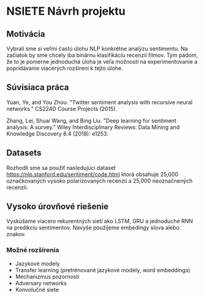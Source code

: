 # NSIETE Návrh projektu

## Motivácia

Vybrali sme si veľmi častú úlohu NLP konkrétne analýzu sentimentu. Na začiatok by sme chcely iba binárnu klasifikáciu recenzií filmov. Tým pádom, že to je pomerne jednoduchá úloha je veľa možností na experimentovanie a popridávanie viacerých rozšírení k tejto úlohe.

## Súvisiaca práca

Yuan, Ye, and You Zhou. "Twitter sentiment analysis with recursive neural networks." CS224D Course Projects (2015).

Zhang, Lei, Shuai Wang, and Bing Liu. "Deep learning for sentiment analysis: A survey." Wiley Interdisciplinary Reviews: Data Mining and Knowledge Discovery 8.4 (2018): e1253.

## Datasets

Rozhodli sme sa použiť nasledujúci dataset https://nlp.stanford.edu/sentiment/code.html ktorá obsahuje 25,000 označkovaných vysoko polarizovaných recenzíí a 25,000 neoznačnených recenzíí.

## Vysoko úrovňové riešenie

Vyskúšame viacero rekurentných sietí ako LSTM, GRU a jednoduché RNN na predikciu sentimentov. Navyše použijeme embedingy slova alebo znakov.

### Možné rozšírenia
- Jazykové modely
- Transfer learning (pretrénované jazykové modely, word embeddings)
- Mechanizmus pozornosti
- Adversary networks
- Konvolučné siete
